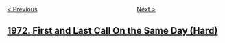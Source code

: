 <!--|This file generated by command(leetcode description); DO NOT EDIT.    |-->
<!--+----------------------------------------------------------------------+-->
<!--|@author    openset <openset.wang@gmail.com>                           |-->
<!--|@link      https://github.com/openset                                 |-->
<!--|@home      https://github.com/openset/leetcode                        |-->
<!--+----------------------------------------------------------------------+-->

[< Previous](../find-if-path-exists-in-graph "Find if Path Exists in Graph")
　　　　　　　　　　　　　　　　
[Next >](../count-nodes-equal-to-sum-of-descendants "Count Nodes Equal to Sum of Descendants")

## [1972. First and Last Call On the Same Day (Hard)](https://leetcode.com/problems/first-and-last-call-on-the-same-day "")


